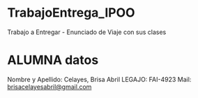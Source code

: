 # TrabajoEntrega_IPOO
 Trabajo a Entregar - Enunciado de Viaje con sus clases
 # ALUMNA datos
 Nombre y Apellido: Celayes, Brisa Abril
 LEGAJO: FAI-4923
 Mail: brisacelayesabril@gmail.com
